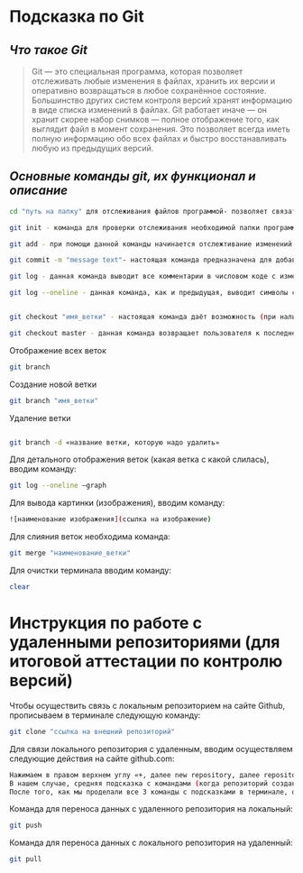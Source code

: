 # Подсказка по Git
## *Что такое Git*

> Git — это специальная программа, которая позволяет отслеживать любые изменения в файлах, хранить их версии и оперативно возвращаться в любое сохранённое состояние.
Большинство других систем контроля версий хранят информацию в виде списка изменений в файлах. Git работает иначе — он хранит скорее набор снимков — полное отображение того, как выглядит файл в момент сохранения. Это позволяет всегда иметь полную информацию обо всех файлах и быстро восстанавливать любую из предыдущих версий.

## *Основные команды git, их функционал и описание* 

```sh
cd "путь на папку" для отслеживания файлов программой- позволяет связать папку, в которой будут храниться изменения, с программой
```

```sh
git init - команда для проверки отслеживания необходимой папки программой
```

```sh
git add - при помощи данной команды начинается отслежтивание изменений в редакторе
```

```sh
git commit -m "message text"- настоящая команда предназначена для добавления комментария об изменении (добавлении) команды 
```

```sh
git log - данная команда выводит все комментарии в числовом коде с изменением в редакторе для возможности вернуться к предыдущей версии (до редактирования)
```

```sh
git log --oneline - данная команда, как и предыдущая, выводит символы с комментариями, только одной строкой
```

```sh

git checkout "имя_ветки" - настоящая команда даёт возможность (при наличии кода комментария) перемещаться между версиями (до редактирования)
```

```sh
git checkout master - данная команда возвращает пользователя к последней отредауктированной версии
```

Отображение всех веток
```sh
git branch
```
Создание новой ветки
```sh
git branch "имя_ветки"
```
Удаление ветки
```sh

git branch -d «название ветки, которую надо удалить» 

```
Для детального отображения веток (какая ветка с какой слилась), вводим команду:
```sh
git log --oneline –graph
```

Для вывода картинки (изображения), вводим команду:
```sh
![наименование изображения](ссылка на изображение)
```
Для слияния веток необходима команда:
```sh
git merge "наименование_ветки"
```
Для очистки терминала вводим команду:
```sh
clear
```

# Инструкция по работе с удаленными репозиториями (для итоговой аттестации по контролю версий)
Чтобы осуществить связь с локальным репозиторием на сайте Github, прописываем в терминале следующую команду:
```sh
git clone "ссылка на внешний репозиторий"
```

Для связи локального репозитория с удаленным, вводим осуществляем следующие действия на сайте github.com:
```sh
Нажимаем в правом верхнем углу «+, далее new repository, далее repository name (называем, как хотим), далее в конце create repository». После чего Git дает подсказку:
В нашем случае, средняя подсказка с командами (когда репозиторий создан на нашем ПК и его надлежит залить на сайт)
После того, как мы проделали все 3 команды с подсказками в терминале, обновляем страницу на сайте GitHub и наш репозиторий загружен.
```

Команда для переноса данных с удаленного репозитория на локальный:
```sh
git push
```

Команда для переноса данных с локального репозитория на удаленный:
```sh
git pull
```